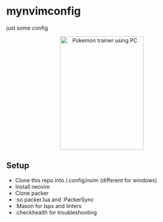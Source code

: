 # mynvimconfig
just some config

<div align="center">
  <img src="https://i.pinimg.com/originals/86/70/c4/8670c4da3a580725b13a12ac86808bce.png" width="220px" height="300" alt="Pokemon trainer using PC">
</div>

## Setup

* Clone this repo into /.config/nvim (different for windows)
* Install neovim
* Clone packer
* :so packer.lua and :PackerSync
* :Mason for lsps and linters
* :checkhealth for troubleshooting
